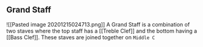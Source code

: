 ## Grand Staff
![[Pasted image 20201215024713.png]]
A Grand Staff is a combination of two staves where the top staff has a [[Treble Clef]] and the bottom having a [[Bass Clef]]. These staves are joined together on `Middle C`